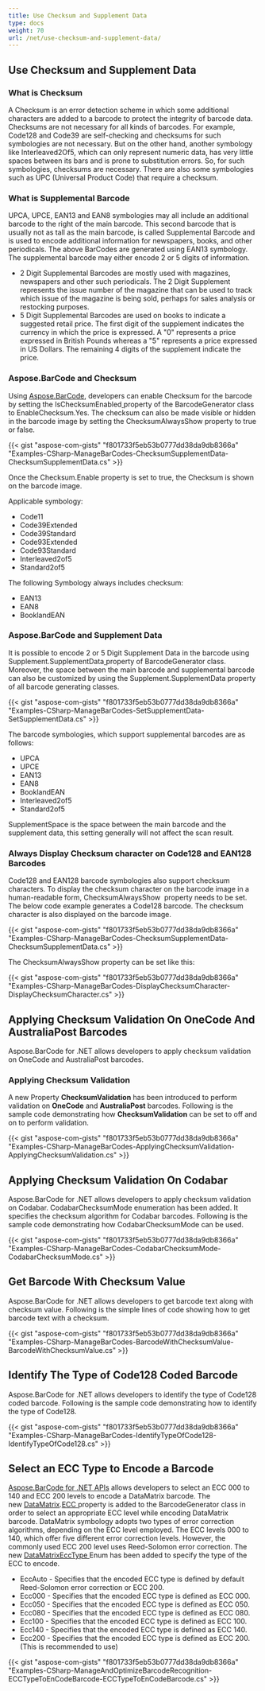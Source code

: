 ```yaml
---
title: Use Checksum and Supplement Data
type: docs
weight: 70
url: /net/use-checksum-and-supplement-data/
---
```


## **Use Checksum and Supplement Data**
### **What is Checksum**
A Checksum is an error detection scheme in which some additional characters are added to a barcode to protect the integrity of barcode data. Checksums are not necessary for all kinds of barcodes. For example, Code128 and Code39 are self-checking and checksums for such symbologies are not necessary. But on the other hand, another symbology like Interleaved2Of5, which can only represent numeric data, has very little spaces between its bars and is prone to substitution errors. So, for such symbologies, checksums are necessary. There are also some symbologies such as UPC (Universal Product Code) that require a checksum.
### **What is Supplemental Barcode**
UPCA, UPCE, EAN13 and EAN8 symbologies may all include an additional barcode to the right of the main barcode. This second barcode that is usually not as tall as the main barcode, is called Supplemental Barcode and is used to encode additional information for newspapers, books, and other periodicals. The above BarCodes are generated using EAN13 symbology. The supplemental barcode may either encode 2 or 5 digits of information.

- 2 Digit Supplemental Barcodes are mostly used with magazines, newspapers and other such periodicals. The 2 Digit Supplement represents the issue number of the magazine that can be used to track which issue of the magazine is being sold, perhaps for sales analysis or restocking purposes.
- 5 Digit Supplemental Barcodes are used on books to indicate a suggested retail price. The first digit of the supplement indicates the currency in which the price is expressed. A "0" represents a price expressed in British Pounds whereas a "5" represents a price expressed in US Dollars. The remaining 4 digits of the supplement indicate the price.
### **Aspose.BarCode and Checksum**
Using [Aspose.BarCode](https://apireference.aspose.com/barcode/net/), developers can enable Checksum for the barcode by setting the IsChecksumEnabled[ ](https://apireference.aspose.com/barcode/net/aspose.barcode.generation/checksumproperties/properties/enable)property of the BarcodeGenerator class to EnableChecksum.Yes. The checksum can also be made visible or hidden in the barcode image by setting the ChecksumAlwaysShow property to true or false.

{{< gist "aspose-com-gists" "f801733f5eb53b0777dd38da9db8366a" "Examples-CSharp-ManageBarCodes-ChecksumSupplementData-ChecksumSupplementData.cs" >}}

Once the Checksum.Enable property is set to true, the Checksum is shown on the barcode image.

Applicable symbology:

- Code11
- Code39Extended
- Code39Standard
- Code93Extended
- Code93Standard
- Interleaved2of5
- Standard2of5

The following Symbology always includes checksum:

- EAN13
- EAN8
- BooklandEAN
### **Aspose.BarCode and Supplement Data**
It is possible to encode 2 or 5 Digit Supplement Data in the barcode using Supplement.SupplementData[ ](https://apireference.aspose.com/barcode/net/aspose.barcode.generation/supplementproperties/properties/data)property of BarcodeGenerator class. Moreover, the space between the main barcode and supplemental barcode can also be customized by using the Supplement.SupplementData property of all barcode generating classes.

{{< gist "aspose-com-gists" "f801733f5eb53b0777dd38da9db8366a" "Examples-CSharp-ManageBarCodes-SetSupplementData-SetSupplementData.cs" >}}

The barcode symbologies, which support supplemental barcodes are as follows:

- UPCA
- UPCE
- EAN13
- EAN8
- BooklandEAN
- Interleaved2of5
- Standard2of5

SupplementSpace is the space between the main barcode and the supplement data, this setting generally will not affect the scan result.
### **Always Display Checksum character on Code128 and EAN128 Barcodes**
Code128 and EAN128 barcode symbologies also support checksum characters. To display the checksum character on the barcode image in a human-readable form, ChecksumAlwaysShow  property needs to be set. The below code example generates a Code128 barcode. The checksum character is also displayed on the barcode image.

{{< gist "aspose-com-gists" "f801733f5eb53b0777dd38da9db8366a" "Examples-CSharp-ManageBarCodes-ChecksumSupplementData-ChecksumSupplementData.cs" >}}

The ChecksumAlwaysShow property can be set like this:

{{< gist "aspose-com-gists" "f801733f5eb53b0777dd38da9db8366a" "Examples-CSharp-ManageBarCodes-DisplayChecksumCharacter-DisplayChecksumCharacter.cs" >}}
## **Applying Checksum Validation On OneCode And AustraliaPost Barcodes**
Aspose.BarCode for .NET allows developers to apply checksum validation on OneCode and AustraliaPost barcodes.
### **Applying Checksum Validation**
A new Property **ChecksumValidation** has been introduced to perform validation on **OneCode** and **AustraliaPost** barcodes. Following is the sample code demonstrating how **ChecksumValidation** can be set to off and on to perform validation.

{{< gist "aspose-com-gists" "f801733f5eb53b0777dd38da9db8366a" "Examples-CSharp-ManageBarCodes-ApplyingChecksumValidation-ApplyingChecksumValidation.cs" >}}
## **Applying Checksum Validation On Codabar**
Aspose.BarCode for .NET allows developers to apply checksum validation on Codabar. CodabarChecksumMode enumeration has been added. It specifies the checksum algorithm for Codabar barcodes. Following is the sample code demonstrating how CodabarChecksumMode can be used.

{{< gist "aspose-com-gists" "f801733f5eb53b0777dd38da9db8366a" "Examples-CSharp-ManageBarCodes-CodabarChecksumMode-CodabarChecksumMode.cs" >}}
## **Get Barcode With Checksum Value**
Aspose.BarCode for .NET allows developers to get barcode text along with checksum value. Following is the simple lines of code showing how to get barcode text with a checksum.

{{< gist "aspose-com-gists" "f801733f5eb53b0777dd38da9db8366a" "Examples-CSharp-ManageBarCodes-BarcodeWithChecksumValue-BarcodeWithChecksumValue.cs" >}}
## **Identify The Type of Code128 Coded Barcode**
Aspose.BarCode for .NET allows developers to identify the type of Code128 coded barcode. Following is the sample code demonstrating how to identify the type of Code128.

{{< gist "aspose-com-gists" "f801733f5eb53b0777dd38da9db8366a" "Examples-CSharp-ManageBarCodes-IdentifyTypeOfCode128-IdentifyTypeOfCode128.cs" >}}
## **Select an ECC Type to Encode a Barcode**
[Aspose.BarCode for .NET APIs](https://www.aspose.com/products/barcode/net) allows developers to select an ECC 000 to 140 and ECC 200 levels to encode a DataMatrix barcode. The new [DataMatrix](https://apireference.aspose.com/barcode/net/aspose.barcode.generation/barcodegenerator/properties/datamatrix).[ECC ](https://apireference.aspose.com/barcode/net/aspose.barcode.generation/datamatrixproperties/properties/ecc)property is added to the BarcodeGenerator class in order to select an appropriate ECC level while encoding DataMatrix barcode. DataMatrix symbology adopts two types of error correction algorithms, depending on the ECC level employed. The ECC levels 000 to 140, which offer five different error correction levels. However, the commonly used ECC 200 level uses Reed-Solomon error correction. The new [DataMatrixEccType ](https://apireference.aspose.com/barcode/net/aspose.barcode/datamatrixecctype)Enum has been added to specify the type of the ECC to encode.

- EccAuto - Specifies that the encoded ECC type is defined by default Reed-Solomon error correction or ECC 200.
- Ecc000 - Specifies that the encoded ECC type is defined as ECC 000.
- Ecc050 - Specifies that the encoded ECC type is defined as ECC 050.
- Ecc080 - Specifies that the encoded ECC type is defined as ECC 080.
- Ecc100 - Specifies that the encoded ECC type is defined as ECC 100.
- Ecc140 - Specifies that the encoded ECC type is defined as ECC 140.
- Ecc200 - Specifies that the encoded ECC type is defined as ECC 200.
  (This is recommended to use)

{{< gist "aspose-com-gists" "f801733f5eb53b0777dd38da9db8366a" "Examples-CSharp-ManageAndOptimizeBarcodeRecognition-ECCTypeToEnCodeBarcode-ECCTypeToEnCodeBarcode.cs" >}}
